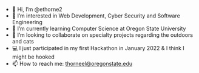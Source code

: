 - 👋 Hi, I’m @ethorne2
- 👀 I’m interested in Web Development, Cyber Security and Software Engineering
- 🌱 I’m currently learning Computer Science at Oregon State University
- 💞️ I’m looking to collaborate on specialty projects regarding the outdoors and cats
- 💻 I just participated in my first Hackathon in January 2022 & I think I might be hooked
- 📫 How to reach me: thorneel@oregonstate.edu

<!---
ethorne2/ethorne2 is a ✨ special ✨ repository because its `README.md` (this file) appears on your GitHub profile.
You can click the Preview link to take a look at your changes.
--->
